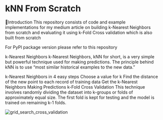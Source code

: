 # kNN From Scratch

🔗Introduction
This repository consists of code and example implementations for my medium article on building k-Nearest Neighbors from scratch and evaluating it using k-Fold Cross validation which is also built from scratch

For PyPI package version please refer to this repository

k-Nearest Neighbors
k-Nearest Neighbors, kNN for short, is a very simple but powerful technique used for making predictions. The principle behind kNN is to use “most similar historical examples to the new data.”

k-Nearest Neighbors in 4 easy steps
Choose a value for k
Find the distance of the new point to each record of training data
Get the k-Nearest Neighbors
Making Predictions
k-Fold Cross Validation
This technique involves randomly dividing the dataset into k-groups or folds of approximately equal size. The first fold is kept for testing and the model is trained on remaining k-1 folds.

![grid_search_cross_validation](https://github.com/nikhilnaik789/iris-data-set/assets/141207725/15d763f4-808a-42db-b453-c1d7d05f62f7)


